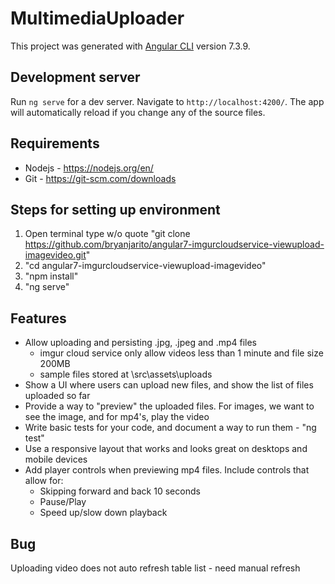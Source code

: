 # MultimediaUploader

This project was generated with [Angular CLI](https://github.com/angular/angular-cli) version 7.3.9.

## Development server

Run `ng serve` for a dev server. Navigate to `http://localhost:4200/`. The app will automatically reload if you change any of the source files.

## Requirements

* Nodejs - https://nodejs.org/en/
* Git - https://git-scm.com/downloads


## Steps for setting up environment
1. Open terminal type w/o quote "git clone https://github.com/bryanjarito/angular7-imgurcloudservice-viewupload-imagevideo.git"
2. "cd angular7-imgurcloudservice-viewupload-imagevideo"
3. "npm install"
4. "ng serve"

## Features

* Allow uploading and persisting .jpg, .jpeg and .mp4 files
    - imgur cloud service only allow videos less than 1 minute and file size 200MB
    - sample files stored at \src\assets\uploads 
* Show a UI where users can upload new files, and show the list of files uploaded so far
* Provide a way to "preview" the uploaded files.  For images, we want to see the image, and for mp4's, play the video
* Write basic tests for your code, and document a way to run them - "ng test"
* Use a responsive layout that works and looks great on desktops and mobile devices
* Add player controls when previewing mp4 files.  Include controls that allow for:
    - Skipping forward and back 10 seconds
    - Pause/Play
    - Speed up/slow down playback


## Bug

Uploading video does not auto refresh table list - need manual refresh